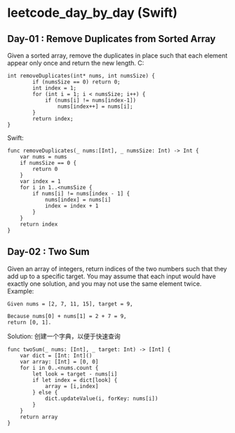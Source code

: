 # leetcode_day_by_day (Swift)
## Day-01 : Remove Duplicates from Sorted Array
Given a sorted array, remove the duplicates in place such that each element appear only once and return the new length.
C:
```
int removeDuplicates(int* nums, int numsSize) {
        if (numsSize == 0) return 0;
        int index = 1;
        for (int i = 1; i < numsSize; i++) {
            if (nums[i] != nums[index-1])
                nums[index++] = nums[i];
        }
        return index;
}
```
Swift:
```
func removeDuplicates(_ nums:[Int], _ numsSize: Int) -> Int {
    var nums = nums
    if numsSize == 0 {
        return 0
    }
    var index = 1
    for i in 1..<numsSize {
        if nums[i] != nums[index - 1] {
            nums[index] = nums[i]
            index = index + 1
        }
    }
    return index
}
```
## Day-02 : Two Sum
Given an array of integers, return indices of the two numbers such that they add up to a specific target.
You may assume that each input would have exactly one solution, and you may not use the same element twice.
Example:
```
Given nums = [2, 7, 11, 15], target = 9,

Because nums[0] + nums[1] = 2 + 7 = 9,
return [0, 1].
```
Solution:
创建一个字典，以便于快速查询
```
func twoSum(_ nums: [Int], _ target: Int) -> [Int] {
    var dict = [Int: Int]()
    var array: [Int] = [0, 0]
    for i in 0..<nums.count {
        let look = target - nums[i]
        if let index = dict[look] {
            array = [i,index]
        } else {
            dict.updateValue(i, forKey: nums[i])
        }
    }
    return array
}

```
